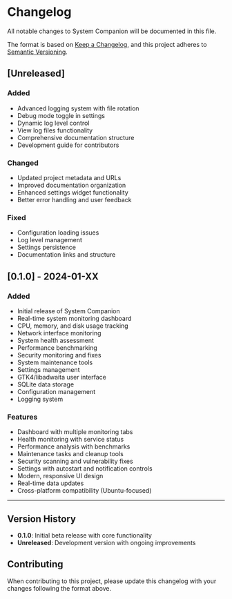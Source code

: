 # Changelog

All notable changes to System Companion will be documented in this file.

The format is based on [Keep a Changelog](https://keepachangelog.com/en/1.0.0/),
and this project adheres to [Semantic Versioning](https://semver.org/spec/v2.0.0.html).

## [Unreleased]

### Added
- Advanced logging system with file rotation
- Debug mode toggle in settings
- Dynamic log level control
- View log files functionality
- Comprehensive documentation structure
- Development guide for contributors

### Changed
- Updated project metadata and URLs
- Improved documentation organization
- Enhanced settings widget functionality
- Better error handling and user feedback

### Fixed
- Configuration loading issues
- Log level management
- Settings persistence
- Documentation links and structure

## [0.1.0] - 2024-01-XX

### Added
- Initial release of System Companion
- Real-time system monitoring dashboard
- CPU, memory, and disk usage tracking
- Network interface monitoring
- System health assessment
- Performance benchmarking
- Security monitoring and fixes
- System maintenance tools
- Settings management
- GTK4/libadwaita user interface
- SQLite data storage
- Configuration management
- Logging system

### Features
- Dashboard with multiple monitoring tabs
- Health monitoring with service status
- Performance analysis with benchmarks
- Maintenance tasks and cleanup tools
- Security scanning and vulnerability fixes
- Settings with autostart and notification controls
- Modern, responsive UI design
- Real-time data updates
- Cross-platform compatibility (Ubuntu-focused)

---

## Version History

- **0.1.0**: Initial beta release with core functionality
- **Unreleased**: Development version with ongoing improvements

## Contributing

When contributing to this project, please update this changelog with your changes following the format above. 